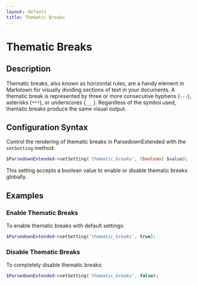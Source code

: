 ```yaml
---
layout: default
title: Thematic Breaks
---
```


# Thematic Breaks

## Description

Thematic breaks, also known as horizontal rules, are a handy element in Markdown for visually dividing sections of text in your documents. A thematic break is represented by three or more consecutive hyphens (`---`), asterisks (`***`), or underscores (`___`). Regardless of the symbol used, thematic breaks produce the same visual output.

## Configuration Syntax

Control the rendering of thematic breaks in ParsedownExtended with the `setSetting` method:

```php
$ParsedownExtended->setSetting('thematic_breaks', (boolean) $value);
```

This setting accepts a boolean value to enable or disable thematic breaks globally.

## Examples

### Enable Thematic Breaks

To enable thematic breaks with default settings:

```php
$ParsedownExtended->setSetting('thematic_breaks', true);
```

### Disable Thematic Breaks

To completely disable thematic breaks:

```php
$ParsedownExtended->setSetting('thematic_breaks', false);
```